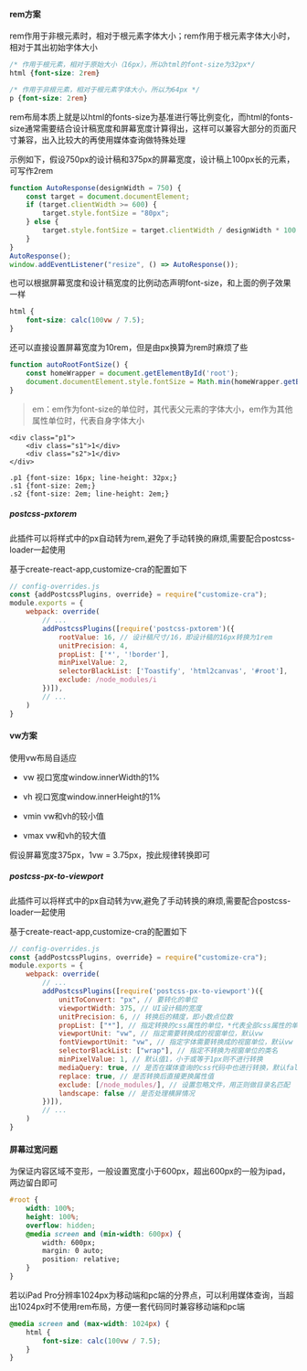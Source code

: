 #### rem方案

rem作用于非根元素时，相对于根元素字体大小；rem作用于根元素字体大小时，相对于其出初始字体大小

```css
/* 作用于根元素，相对于原始大小（16px），所以html的font-size为32px*/
html {font-size: 2rem}

/* 作用于非根元素，相对于根元素字体大小，所以为64px */
p {font-size: 2rem}
```

rem布局本质上就是以html的fonts-size为基准进行等比例变化，而html的fonts-size通常需要结合设计稿宽度和屏幕宽度计算得出，这样可以兼容大部分的页面尺寸兼容，出入比较大的再使用媒体查询做特殊处理

示例如下，假设750px的设计稿和375px的屏幕宽度，设计稿上100px长的元素，可写作2rem

```js
function AutoResponse(designWidth = 750) {
    const target = document.documentElement;
    if (target.clientWidth >= 600) {
        target.style.fontSize = "80px";
    } else {
        target.style.fontSize = target.clientWidth / designWidth * 100 + "px";
    }
}
AutoResponse();
window.addEventListener("resize", () => AutoResponse());
```

也可以根据屏幕宽度和设计稿宽度的比例动态声明font-size，和上面的例子效果一样

```css
html {
    font-size: calc(100vw / 7.5);
}
```

还可以直接设置屏幕宽度为10rem，但是由px换算为rem时麻烦了些

```js
function autoRootFontSize() {
    const homeWrapper = document.getElementById('root');
    document.documentElement.style.fontSize = Math.min(homeWrapper.getBoundingClientRect().width, 600) / 10 + 'px';
}
```

> em：em作为font-size的单位时，其代表父元素的字体大小，em作为其他属性单位时，代表自身字体大小

```
<div class="p1">
	<div class="s1">1</div>
  	<div class="s2">1</div>
</div>

.p1 {font-size: 16px; line-height: 32px;}
.s1 {font-size: 2em;}
.s2 {font-size: 2em; line-height: 2em;}
```

##### postcss-pxtorem

此插件可以将样式中的px自动转为rem,避免了手动转换的麻烦,需要配合postcss-loader一起使用

基于create-react-app,customize-cra的配置如下

```js
// config-overrides.js
const {addPostcssPlugins, override} = require("customize-cra");
module.exports = {
    webpack: override(
        // ...
        addPostcssPlugins([require('postcss-pxtorem')({
            rootValue: 16, // 设计稿尺寸/16，即设计稿的16px转换为1rem
            unitPrecision: 4,
            propList: ['*', '!border'],
            minPixelValue: 2,
            selectorBlackList: ['Toastify', 'html2canvas', '#root'],
            exclude: /node_modules/i
        })]),
        // ...
    )
}
```

#### vw方案

使用vw布局自适应

- vw 视口宽度window.innerWidth的1%

- vh 视口宽度window.innerHeight的1%

- vmin vw和vh的较小值

- vmax vw和vh的较大值

假设屏幕宽度375px，1vw = 3.75px，按此规律转换即可

##### postcss-px-to-viewport

此插件可以将样式中的px自动转为vw,避免了手动转换的麻烦,需要配合postcss-loader一起使用

基于create-react-app,customize-cra的配置如下

```js
// config-overrides.js
const {addPostcssPlugins, override} = require("customize-cra");
module.exports = {
    webpack: override(
        // ...
        addPostcssPlugins([require('postcss-px-to-viewport')({
            unitToConvert: "px", // 要转化的单位
            viewportWidth: 375, // UI设计稿的宽度
            unitPrecision: 6, // 转换后的精度，即小数点位数
            propList: ["*"], // 指定转换的css属性的单位，*代表全部css属性的单位都进行转换
            viewportUnit: "vw", // 指定需要转换成的视窗单位，默认vw
            fontViewportUnit: "vw", // 指定字体需要转换成的视窗单位，默认vw
            selectorBlackList: ["wrap"], // 指定不转换为视窗单位的类名
            minPixelValue: 1, // 默认值1，小于或等于1px则不进行转换
            mediaQuery: true, // 是否在媒体查询的css代码中也进行转换，默认false
            replace: true, // 是否转换后直接更换属性值
            exclude: [/node_modules/], // 设置忽略文件，用正则做目录名匹配
            landscape: false // 是否处理横屏情况
        })]),
        // ...
    )
}
```

#### 屏幕过宽问题

为保证内容区域不变形，一般设置宽度小于600px，超出600px的一般为ipad，两边留白即可

```css
#root {
    width: 100%;
    height: 100%;
    overflow: hidden;
    @media screen and (min-width: 600px) {
        width: 600px;
        margin: 0 auto;
        position: relative;
    }
}
```

若以iPad Pro分辨率1024px为移动端和pc端的分界点，可以利用媒体查询，当超出1024px时不使用rem布局，方便一套代码同时兼容移动端和pc端

```css
@media screen and (max-width: 1024px) {
    html {
        font-size: calc(100vw / 7.5);
    }
}
```